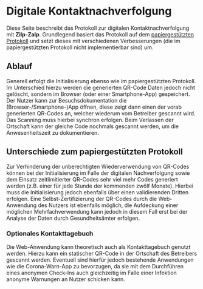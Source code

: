 # Digitale Kontaktnachverfolgung

Diese Seite beschreibt das Protokoll zur digitalen Kontaktnachverfolgung mit **Zilp-Zalp**. Grundlegend basiert das Protokoll auf dem [papiergestützten Protokoll]({{'protocols.paper-based'|href}}) und setzt dieses mit verschiedenen Verbesserungen (die im papiergestützten Protokoll nicht implementierbar sind) um.

## Ablauf

Generell erfolgt die Initialisierung ebenso wie im papiergestützten Protokoll. Im Unterschied hierzu werden die generierten QR-Code Daten jedoch nicht gelöscht, sondern im Browser (oder einer Smartphone-App) gespeichert. Der Nutzer kann zur Besuchsdokumentation die (Browser-/Smartphone-)App öffnen, diese zeigt dann einen der vorab generierten QR-Codes an, welcher wiederum vom Betreiber gescannt wird. Das Scanning muss hierbei synchron erfolgen. Beim Verlassen der Ortschaft kann der gleiche Code nochmals gescannt werden, um die Anwesenheitszeit zu dokumentieren.

## Unterschiede zum papiergestützten Protokoll

Zur Verhinderung der unberechtigten Wiederverwendung von QR-Codes können bei der Initialisierung im Falle der digitalen Nachverfolgung sowie dem Einsatz zeitlimitierter QR-Codes sehr viel mehr Codes generiert werden (z.B. einer für jede Stunde der kommenden zwölf Monate). Hierbei muss die Initialisierung jedoch ebenfalls über einen validierenden Dritten erfolgen. Eine Selbst-Zertifizierung der QR-Codes durch die Web-Anwendung des Nutzers ist ebenfalls möglich, die Aufdeckung einer möglichen Mehrfachverwendung kann jedoch in diesem Fall erst bei der Analyse der Daten durch Gesundheitsämter erfolgen.

### Optionales Kontakttagebuch

Die Web-Anwendung kann theoretisch auch als Kontakttagebuch genutzt werden. Hierzu kann ein statischer QR-Code in der Ortschaft des Betreibers gescannt werden. Eventuell sind hierfür jedoch bestehende Anwendungen wie die Corona-Warn-App zu bevorzugen, da sie mit dem Durchführen eines anonymen Check-Ins auch gleichzeitig im Falle einer Infektion anonyme Warnungen an Nutzer schicken kann.